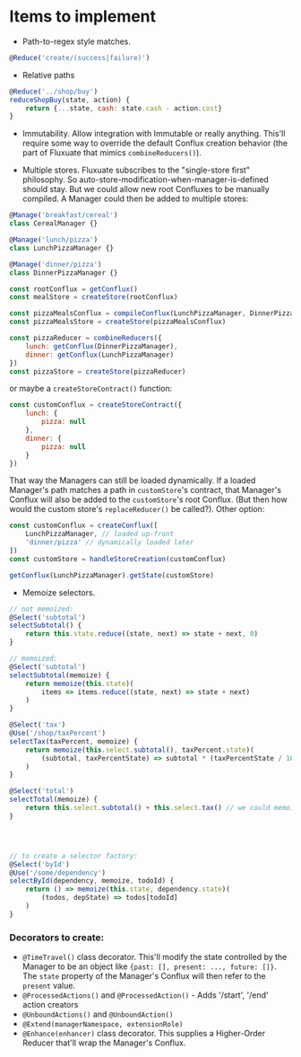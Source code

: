 # Items to implement

- Path-to-regex style matches.

```javascript
@Reduce('create/(success|failure)')
```

- Relative paths

```javascript
@Reduce('../shop/buy')
reduceShopBuy(state, action) {
	return {...state, cash: state.cash - action.cost}
}
```

- Immutability. Allow integration with Immutable or really anything. This'll require some way to override the default Conflux creation behavior (the part of Fluxuate that mimics `combineReducers()`).

- Multiple stores. Fluxuate subscribes to the "single-store first" philosophy. So auto-store-modification-when-manager-is-defined should stay. But we could allow new root Confluxes to be manually compiled. A Manager could then be added to multiple stores:

```javascript
@Manage('breakfast/cereal')
class CerealManager {}

@Manage('lunch/pizza')
class LunchPizzaManager {}

@Manage('dinner/pizza')
class DinnerPizzaManager {}

const rootConflux = getConflux()
const mealStore = createStore(rootConflux)

const pizzaMealsConflux = compileConflux(LunchPizzaManager, DinnerPizzaManager)
const pizzaMealsStore = createStore(pizzaMealsConflux)

const pizzaReducer = combineReducers({
	lunch: getConflux(DinnerPizzaManager),
	dinner: getConflux(LunchPizzaManager)
})
const pizzaStore = createStore(pizzaReducer)
```

or maybe a `createStoreContract()` function:

```javascript
const customConflux = createStoreContract({
	lunch: {
		pizza: null
	},
	dinner: {
		pizza: null
	}
})
```

That way the Managers can still be loaded dynamically. If a loaded Manager's path matches a path in `customStore`'s contract, that Manager's Conflux will also be added to the `customStore`'s root Conflux. (But then how would the custom store's `replaceReducer()` be called?). Other option:

```javascript
const customConflux = createConflux([
	LunchPizzaManager, // loaded up-front
	'dinner/pizza' // dynamically loaded later
])
const customStore = handleStoreCreation(customConflux)

getConflux(LunchPizzaManager).getState(customStore)
```

- Memoize selectors.

```javascript
// not memoized:
@Select('subtotal')
selectSubtotal() {
	return this.state.reduce((state, next) => state + next, 0)
}

// memoized:
@Select('subtotal')
selectSubtotal(memoize) {
	return memoize(this.state)(
		items => items.reduce((state, next) => state + next)
	)
}

@Select('tax')
@Use('/shop/taxPercent')
selectTax(taxPercent, memoize) {
	return memoize(this.select.subtotal(), taxPercent.state)(
		(subtotal, taxPercentState) => subtotal * (taxPercentState / 100)
	)
}

@Select('total')
selectTotal(memoize) {
	return this.select.subtotal() + this.select.tax() // we could memoize this, but it would probably be less efficient than just using the '+' operator every time.
}




// to create a selector factory:
@Select('byId')
@Use('/some/dependency')
selectById(dependency, memoize, todoId) {
	return () => memoize(this.state, dependency.state)(
		(todos, depState) => todos[todoId]
	)
}
```


### Decorators to create:

- `@TimeTravel()` class decorator. This'll modify the state controlled by the Manager to be an object like `{past: [], present: ..., future: []}`. The `state` property of the Manager's Conflux will then refer to the `present` value.
- `@ProcessedActions()` and `@ProcessedAction()` - Adds '<action>/start', '<action>/end' action creators
- `@UnboundActions()` and `@UnboundAction()`
- `@Extend(managerNamespace, extensionRole)`
- `@Enhance(enhancer)` class decorator. This supplies a Higher-Order Reducer that'll wrap the Manager's Conflux.
